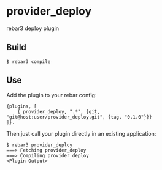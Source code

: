 provider_deploy
=====

rebar3 deploy plugin

Build
-----

    $ rebar3 compile

Use
---

Add the plugin to your rebar config:

    {plugins, [
        { provider_deploy, ".*", {git, "git@host:user/provider_deploy.git", {tag, "0.1.0"}}}
    ]}.

Then just call your plugin directly in an existing application:


    $ rebar3 provider_deploy
    ===> Fetching provider_deploy
    ===> Compiling provider_deploy
    <Plugin Output>
